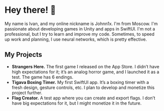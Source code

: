 # Hey there! 👋  
My name is Ivan, and my online nickname is Johnn1x. I'm from Moscow. I'm passionate about developing games in Unity and apps in SwiftUI. I'm not a professional, but I try to learn and improve my code. Sometimes, to speed up work and planning, I use neural networks, which is pretty effective.

## My Projects
- **Strangers Here.** The first game I released on the App Store. I didn’t have high expectations for it; it’s an analog horror game, and I launched it as a test. The game has 6 endings.
- **Tigava Boxing Timer.** My first SwiftUI app. It’s a boxing timer with a fresh design, gesture controls, etc. I plan to develop and monetize this project further.
- **Flag Creator.** A test app where you can create and export flags. I don’t have big expectations for it, but I might monetize it in the future.
